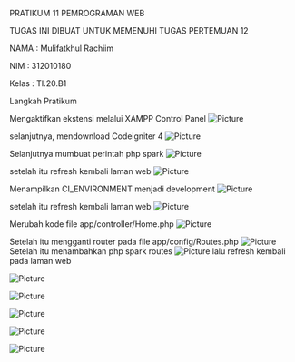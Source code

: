 PRATIKUM 11 PEMROGRAMAN WEB

TUGAS INI DIBUAT UNTUK MEMENUHI TUGAS PERTEMUAN 12

NAMA : Mulifatkhul Rachiim

NIM : 312010180

Kelas : TI.20.B1

Langkah Pratikum

Mengaktifkan ekstensi melalui XAMPP Control Panel
![Picture](SS/1.png)

selanjutnya, mendownload Codeigniter 4
![Picture](SS/2.png)

Selanjutnya mumbuat perintah php spark
![Picture](SS/3.png)

setelah itu refresh kembali laman web
![Picture](SS/4.png)

Menampilkan CI_ENVIRONMENT menjadi development
![Picture](SS/5.png)

setelah itu refresh kembali laman web
![Picture](SS/6.png)

Merubah kode file app/controller/Home.php
![Picture](SS/7.png)

Setelah itu mengganti router pada file app/config/Routes.php
![Picture](SS/8.png)
Setelah itu menambahkan php spark routes
![Picture](SS/9.png)
lalu refresh kembali pada laman web

![Picture](SS/10.png)

![Picture](SS/11.png)

![Picture](SS/12.png)

![Picture](SS/13.png)

![Picture](SS/14.png)




